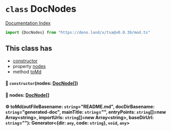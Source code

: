 # `class` DocNodes

[Documentation Index](../README.md)

```ts
import {DocNodes} from "https://deno.land/x/tsa@v0.0.39/mod.ts"
```

## This class has

- [constructor](#-constructornodes-docnode)
- property [nodes](#-nodes-docnode)
- method [toMd](#-tomdoutfilebasename-stringreadmemd-docdirbasename-stringgenerateddoc-maintitle-string-entrypoints-stringnew-arraystring-importurls-stringnew-arraystring-basedirurl-string-generatordir-any-code-string-void-any)


#### 🔧 `constructor`(nodes: [DocNode](../type.DocNode/README.md)\[])



#### 📄 nodes: [DocNode](../type.DocNode/README.md)\[]



#### ⚙ toMd(outFileBasename: `string`="README.md", docDirBasename: `string`="generated-doc", mainTitle: `string`="", entryPoints: `string`\[]=new Array\<string>, importUrls: `string`\[]=new Array\<string>, baseDirUrl: `string`=""): Generator\<\{dir: `any`, code: `string`}, `void`, `any`>



